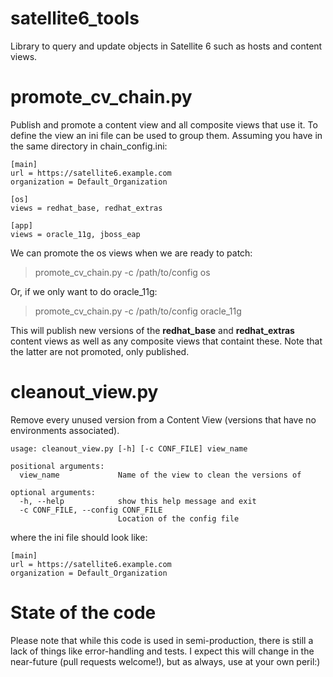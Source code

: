 # satellite6_tools

Library to query and update objects in Satellite 6 such as hosts and content views.

# promote_cv_chain.py

Publish and promote a content view and all composite views that use it. To define the view an ini file can be used to group them.
Assuming you have in the same directory in chain_config.ini:

```
[main]
url = https://satellite6.example.com
organization = Default_Organization

[os]
views = redhat_base, redhat_extras

[app]
views = oracle_11g, jboss_eap
```
  
We can promote the os views when we are ready to patch:

> promote_cv_chain.py -c /path/to/config os

Or, if we only want to do oracle_11g:

> promote_cv_chain.py -c /path/to/config oracle_11g
  
This will publish new versions of the **redhat_base** and **redhat_extras** content views as well as any composite views that containt these. Note that the latter are not promoted, only published.

# cleanout_view.py

Remove every unused version from a Content View (versions that have no environments associated).

```
usage: cleanout_view.py [-h] [-c CONF_FILE] view_name

positional arguments:
  view_name             Name of the view to clean the versions of

optional arguments:
  -h, --help            show this help message and exit
  -c CONF_FILE, --config CONF_FILE
                        Location of the config file
```

where the ini file should look like:
```
[main]
url = https://satellite6.example.com
organization = Default_Organization
```

# State of the code

Please note that while this code is used in semi-production, there is still a lack of things like error-handling and
tests. I expect this will change in the near-future (pull requests welcome!), but as always, use at your own peril:)